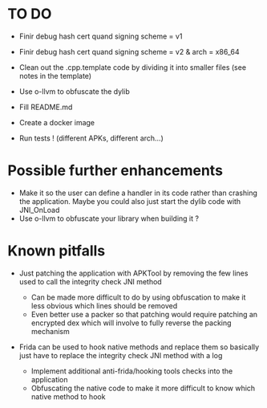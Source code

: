 # TO DO

- Finir debug hash cert quand signing scheme = v1
- Finir debug hash cert quand signing scheme = v2 & arch = x86_64

- Clean out the .cpp.template code by dividing it into smaller files (see notes in the template)
- Use o-llvm to obfuscate the dylib

- Fill README.md

- Create a docker image

- Run tests ! (different APKs, different arch...)

# Possible further enhancements

- Make it so the user can define a handler in its code rather than crashing the application. Maybe you could also just start the dylib code with JNI_OnLoad
- Use o-llvm to obfuscate your library when building it ?

# Known pitfalls

- Just patching the application with APKTool by removing the few lines used to call the integrity check JNI method

    - Can be made more difficult to do by using obfuscation to make it less obvious which lines should be removed
    - Even better use a packer so that patching would require patching an encrypted dex which will involve to fully reverse the packing mechanism

- Frida can be used to hook native methods and replace them so basically just have to replace the integrity check JNI method with a log

    - Implement additional anti-frida/hooking tools checks into the application
    - Obfuscating the native code to make it more difficult to know which native method to hook